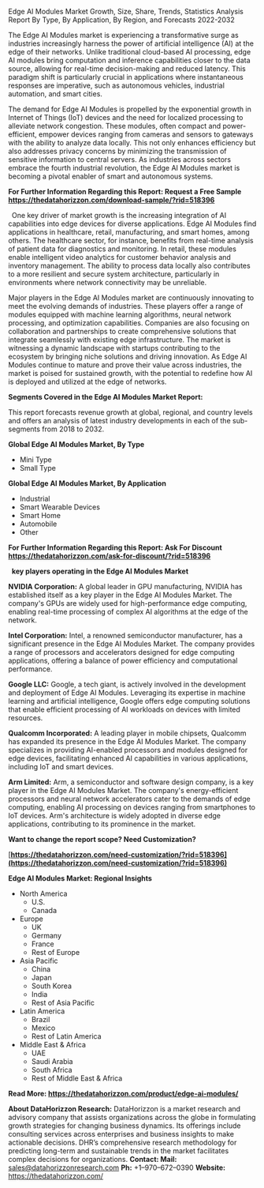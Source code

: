 ﻿Edge AI Modules Market Growth, Size, Share, Trends, Statistics Analysis Report By Type, By Application, By Region, and Forecasts 2022-2032

The Edge AI Modules market is experiencing a transformative surge as industries increasingly harness the power of artificial intelligence (AI) at the edge of their networks. Unlike traditional cloud-based AI processing, edge AI modules bring computation and inference capabilities closer to the data source, allowing for real-time decision-making and reduced latency. This paradigm shift is particularly crucial in applications where instantaneous responses are imperative, such as autonomous vehicles, industrial automation, and smart cities.

The demand for Edge AI Modules is propelled by the exponential growth in Internet of Things (IoT) devices and the need for localized processing to alleviate network congestion. These modules, often compact and power-efficient, empower devices ranging from cameras and sensors to gateways with the ability to analyze data locally. This not only enhances efficiency but also addresses privacy concerns by minimizing the transmission of sensitive information to central servers. As industries across sectors embrace the fourth industrial revolution, the Edge AI Modules market is becoming a pivotal enabler of smart and autonomous systems.

**For Further Information Regarding this Report: Request a Free Sample <https://thedatahorizzon.com/download-sample/?rid=518396>** 

` `One key driver of market growth is the increasing integration of AI capabilities into edge devices for diverse applications. Edge AI Modules find applications in healthcare, retail, manufacturing, and smart homes, among others. The healthcare sector, for instance, benefits from real-time analysis of patient data for diagnostics and monitoring. In retail, these modules enable intelligent video analytics for customer behavior analysis and inventory management. The ability to process data locally also contributes to a more resilient and secure system architecture, particularly in environments where network connectivity may be unreliable.

Major players in the Edge AI Modules market are continuously innovating to meet the evolving demands of industries. These players offer a range of modules equipped with machine learning algorithms, neural network processing, and optimization capabilities. Companies are also focusing on collaboration and partnerships to create comprehensive solutions that integrate seamlessly with existing edge infrastructure. The market is witnessing a dynamic landscape with startups contributing to the ecosystem by bringing niche solutions and driving innovation. As Edge AI Modules continue to mature and prove their value across industries, the market is poised for sustained growth, with the potential to redefine how AI is deployed and utilized at the edge of networks.

**Segments Covered in the Edge AI Modules Market Report:**

This report forecasts revenue growth at global, regional, and country levels and offers an analysis of latest industry developments in each of the sub-segments from 2018 to 2032.

**Global Edge AI Modules Market, By Type**

- Mini Type
- Small Type

**Global Edge AI Modules Market, By Application**

- Industrial
- Smart Wearable Devices
- Smart Home
- Automobile
- Other

**For Further Information Regarding this Report: Ask For Discount <https://thedatahorizzon.com/ask-for-discount/?rid=518396>** 

` `**key players operating in the Edge AI Modules Market**

**NVIDIA Corporation:** A global leader in GPU manufacturing, NVIDIA has established itself as a key player in the Edge AI Modules Market. The company's GPUs are widely used for high-performance edge computing, enabling real-time processing of complex AI algorithms at the edge of the network.

**Intel Corporation:** Intel, a renowned semiconductor manufacturer, has a significant presence in the Edge AI Modules Market. The company provides a range of processors and accelerators designed for edge computing applications, offering a balance of power efficiency and computational performance.

**Google LLC:** Google, a tech giant, is actively involved in the development and deployment of Edge AI Modules. Leveraging its expertise in machine learning and artificial intelligence, Google offers edge computing solutions that enable efficient processing of AI workloads on devices with limited resources.

**Qualcomm Incorporated:** A leading player in mobile chipsets, Qualcomm has expanded its presence in the Edge AI Modules Market. The company specializes in providing AI-enabled processors and modules designed for edge devices, facilitating enhanced AI capabilities in various applications, including IoT and smart devices.

**Arm Limited:** Arm, a semiconductor and software design company, is a key player in the Edge AI Modules Market. The company's energy-efficient processors and neural network accelerators cater to the demands of edge computing, enabling AI processing on devices ranging from smartphones to IoT devices. Arm's architecture is widely adopted in diverse edge applications, contributing to its prominence in the market.

**Want to change the report scope? Need Customization?**

[**https://thedatahorizzon.com/need-customization/?rid=518396](https://thedatahorizzon.com/need-customization/?rid=518396)** 

**Edge AI Modules Market: Regional Insights**

- North America
  - U.S.
  - Canada
- Europe
  - UK
  - Germany
  - France
  - Rest of Europe
- Asia Pacific
  - China
  - Japan
  - South Korea
  - India
  - Rest of Asia Pacific
- Latin America
  - Brazil
  - Mexico
  - Rest of Latin America
- Middle East & Africa
  - UAE
  - Saudi Arabia
  - South Africa
  - Rest of Middle East & Africa

**Read More: <https://thedatahorizzon.com/product/edge-ai-modules/>** 

**About DataHorizzon Research:**DataHorizzon is a market research and advisory company that assists organizations across the globe in formulating growth strategies for changing business dynamics. Its offerings include consulting services across enterprises and business insights to make actionable decisions. DHR’s comprehensive research methodology for predicting long-term and sustainable trends in the market facilitates complex decisions for organizations.**Contact:Mail:** <sales@datahorizzonresearch.com> **Ph:** +1–970–672–0390**Website:** <https://thedatahorizzon.com/> 
